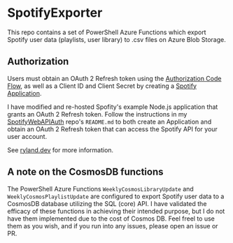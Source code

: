 # SpotifyExporter

This repo contains a set of PowerShell Azure Functions which export Spotify user data (playlists, user library) to .csv files on Azure Blob Storage.

## Authorization
Users must obtain an OAuth 2 Refresh token using the [Authorization Code Flow](https://developer.spotify.com/documentation/general/guides/authorization-guide/#authorization-code-flow), as well as a Client ID and Client Secret by creating a [Spotify Application](https://developer.spotify.com/documentation/general/guides/app-settings/).

I have modified and re-hosted Spofity's example Node.js application that grants an OAuth 2 Refresh token. Follow the instructions in my [SpotifyWebAPIAuth](https://github.com/RylandDeGregory/SpotifyWebAPIAuth) repo's `README.md` to both create an Application and obtain an OAuth 2 Refresh token that can access the Spotify API for your user account.

See [ryland.dev](https://ryland.dev) for more information.


## A note on the CosmosDB functions

The PowerShell Azure Functions `WeeklyCosmosLibraryUpdate` and `WeeklyCosmosPlaylistUpdate` are configured to export Spotify user data to a CosmosDB database utilizing the SQL (core) API. I have validated the efficacy of these functions in achieving their intended purpose, but I do not have them implemented due to the cost of Cosmos DB. Feel freel to use them as you wish, and if you run into any issues, please open an issue or PR.
